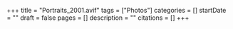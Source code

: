 +++
title = "Portraits_2001.avif"
tags = ["Photos"]
categories = []
startDate = ""
draft = false
pages = []
description = ""
citations = []
+++
